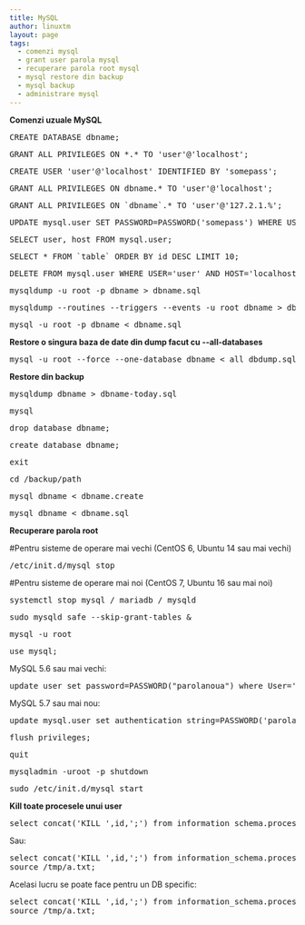 ```yaml
---
title: MySQL 
author: linuxtm
layout: page
tags:
  - comenzi mysql
  - grant user parola mysql
  - recuperare parola root mysql
  - mysql restore din backup
  - mysql backup
  - administrare mysql
---
```


**Comenzi uzuale MySQL**

<pre>CREATE DATABASE dbname;</pre>
<pre>GRANT ALL PRIVILEGES ON *.* TO 'user'@'localhost';</pre>
<pre>CREATE USER 'user'@'localhost' IDENTIFIED BY 'somepass'; </pre>
<pre>GRANT ALL PRIVILEGES ON dbname.* TO 'user'@'localhost';</pre>
<pre>GRANT ALL PRIVILEGES ON `dbname`.* TO 'user'@'127.2.1.%';</pre>
<pre>UPDATE mysql.user SET PASSWORD=PASSWORD('somepass') WHERE USER='user';</pre>
<pre>SELECT user, host FROM mysql.user;</pre>
<pre>SELECT * FROM `table` ORDER BY id DESC LIMIT 10;</pre>
<pre>DELETE FROM mysql.user WHERE USER='user' AND HOST='localhost';</pre>
<pre>mysqldump -u root -p dbname > dbname.sql</pre>
<pre>mysqldump --routines --triggers --events -u root dbname > dbname.sql #blocheaza scrierile in db temporar</pre>
<pre>mysql -u root -p dbname < dbname.sql</pre>

**Restore o singura baza de date din dump facut cu --all-databases**
<pre>
mysql -u root --force --one-database dbname < all_dbdump.sql
</pre>

**Restore din backup**
<pre>
mysqldump dbname > dbname-today.sql
</pre>
<pre>
mysql
</pre>
<pre>
drop database dbname;
</pre>
<pre>
create database dbname;
</pre>
<pre>
exit
</pre>
<pre>
cd /backup/path
</pre>
<pre>
mysql dbname &lt; dbname.create
</pre>
<pre>
mysql dbname &lt; dbname.sql
</pre>

**Recuperare parola root**

#Pentru sisteme de operare mai vechi (CentOS 6, Ubuntu 14 sau mai vechi)
<pre>
/etc/init.d/mysql stop 
</pre>
#Pentru sisteme de operare mai noi (CentOS 7, Ubuntu 16 sau mai noi)
<pre>
systemctl stop mysql / mariadb / mysqld
</pre>
<pre>
sudo mysqld_safe --skip-grant-tables &
</pre>
<pre>
mysql -u root
</pre>
<pre>
use mysql;
</pre>

MySQL 5.6 sau mai vechi:
<pre>
update user set password=PASSWORD("parolanoua") where User='root';
</pre>

MySQL 5.7 sau mai nou:
<pre>
update mysql.user set authentication_string=PASSWORD('parolanoua') where user='root';
</pre>

<pre>
flush privileges;
</pre>
<pre>
quit
</pre>
<pre>
mysqladmin -uroot -p shutdown
</pre>
<pre>
sudo /etc/init.d/mysql start
</pre>

**Kill toate procesele unui user**
<pre>select concat('KILL ',id,';') from information_schema.processlist where user='username';</pre>
Sau:
<pre>
select concat('KILL ',id,';') from information_schema.processlist where user='username' into outfile '/tmp/a.txt';
source /tmp/a.txt;
</pre>

Acelasi lucru se poate face pentru un DB specific:
<pre>
select concat('KILL ',id,';') from information_schema.processlist where db='dbname' into outfile '/tmp/a.txt';
source /tmp/a.txt;
</pre>
